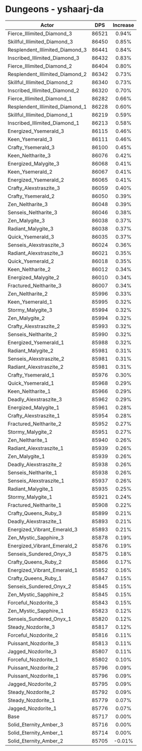 # Dungeons - yshaarj-da
| Actor | DPS | Increase |
|---|:---:|:---:|
|Fierce_Illimited_Diamond_3|86521|0.94%|
|Skillful_Illimited_Diamond_3|86450|0.85%|
|Resplendent_Illimited_Diamond_3|86441|0.84%|
|Inscribed_Illimited_Diamond_3|86432|0.83%|
|Fierce_Illimited_Diamond_2|86404|0.80%|
|Resplendent_Illimited_Diamond_2|86342|0.73%|
|Skillful_Illimited_Diamond_2|86340|0.73%|
|Inscribed_Illimited_Diamond_2|86320|0.70%|
|Fierce_Illimited_Diamond_1|86282|0.66%|
|Resplendent_Illimited_Diamond_1|86228|0.60%|
|Skillful_Illimited_Diamond_1|86219|0.59%|
|Inscribed_Illimited_Diamond_1|86213|0.58%|
|Energized_Ysemerald_3|86115|0.46%|
|Keen_Ysemerald_3|86111|0.46%|
|Crafty_Ysemerald_3|86100|0.45%|
|Keen_Neltharite_3|86076|0.42%|
|Energized_Malygite_3|86068|0.41%|
|Keen_Ysemerald_2|86067|0.41%|
|Energized_Ysemerald_2|86065|0.41%|
|Crafty_Alexstraszite_3|86059|0.40%|
|Crafty_Ysemerald_2|86050|0.39%|
|Zen_Neltharite_3|86048|0.39%|
|Senseis_Neltharite_3|86046|0.38%|
|Zen_Malygite_3|86038|0.37%|
|Radiant_Malygite_3|86038|0.37%|
|Quick_Ysemerald_3|86035|0.37%|
|Senseis_Alexstraszite_3|86024|0.36%|
|Radiant_Alexstraszite_3|86021|0.35%|
|Quick_Ysemerald_2|86018|0.35%|
|Keen_Neltharite_2|86012|0.34%|
|Energized_Malygite_2|86010|0.34%|
|Fractured_Neltharite_3|86007|0.34%|
|Zen_Neltharite_2|85996|0.33%|
|Keen_Ysemerald_1|85995|0.32%|
|Stormy_Malygite_3|85994|0.32%|
|Zen_Malygite_2|85994|0.32%|
|Crafty_Alexstraszite_2|85993|0.32%|
|Senseis_Neltharite_2|85990|0.32%|
|Energized_Ysemerald_1|85988|0.32%|
|Radiant_Malygite_2|85981|0.31%|
|Senseis_Alexstraszite_2|85981|0.31%|
|Radiant_Alexstraszite_2|85981|0.31%|
|Crafty_Ysemerald_1|85976|0.30%|
|Quick_Ysemerald_1|85968|0.29%|
|Keen_Neltharite_1|85966|0.29%|
|Deadly_Alexstraszite_3|85962|0.29%|
|Energized_Malygite_1|85961|0.28%|
|Crafty_Alexstraszite_1|85954|0.28%|
|Fractured_Neltharite_2|85952|0.27%|
|Stormy_Malygite_2|85951|0.27%|
|Zen_Neltharite_1|85940|0.26%|
|Radiant_Alexstraszite_1|85939|0.26%|
|Zen_Malygite_1|85939|0.26%|
|Deadly_Alexstraszite_2|85938|0.26%|
|Senseis_Neltharite_1|85938|0.26%|
|Senseis_Alexstraszite_1|85937|0.26%|
|Radiant_Malygite_1|85935|0.25%|
|Stormy_Malygite_1|85921|0.24%|
|Fractured_Neltharite_1|85908|0.22%|
|Crafty_Queens_Ruby_3|85899|0.21%|
|Deadly_Alexstraszite_1|85893|0.21%|
|Energized_Vibrant_Emerald_3|85893|0.21%|
|Zen_Mystic_Sapphire_3|85878|0.19%|
|Energized_Vibrant_Emerald_2|85876|0.19%|
|Senseis_Sundered_Onyx_3|85875|0.18%|
|Crafty_Queens_Ruby_2|85866|0.17%|
|Energized_Vibrant_Emerald_1|85852|0.16%|
|Crafty_Queens_Ruby_1|85847|0.15%|
|Senseis_Sundered_Onyx_2|85845|0.15%|
|Zen_Mystic_Sapphire_2|85845|0.15%|
|Forceful_Nozdorite_3|85843|0.15%|
|Zen_Mystic_Sapphire_1|85823|0.12%|
|Senseis_Sundered_Onyx_1|85820|0.12%|
|Steady_Nozdorite_3|85817|0.12%|
|Forceful_Nozdorite_2|85816|0.11%|
|Puissant_Nozdorite_3|85813|0.11%|
|Jagged_Nozdorite_3|85807|0.11%|
|Forceful_Nozdorite_1|85802|0.10%|
|Puissant_Nozdorite_2|85796|0.09%|
|Puissant_Nozdorite_1|85796|0.09%|
|Jagged_Nozdorite_2|85795|0.09%|
|Steady_Nozdorite_2|85792|0.09%|
|Steady_Nozdorite_1|85779|0.07%|
|Jagged_Nozdorite_1|85776|0.07%|
|Base|85717|0.00%|
|Solid_Eternity_Amber_3|85716|0.00%|
|Solid_Eternity_Amber_1|85714|0.00%|
|Solid_Eternity_Amber_2|85705|-0.01%|
